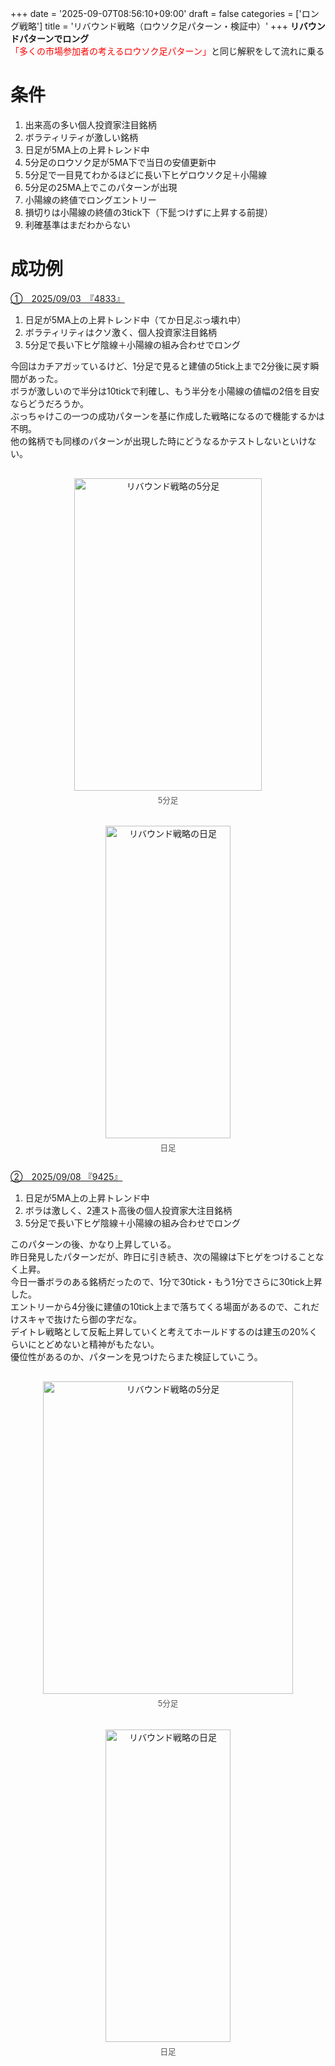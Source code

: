 +++
date = '2025-09-07T08:56:10+09:00'
draft = false
categories = ['ロング戦略']
title = 'リバウンド戦略（ロウソク足パターン・検証中）'
+++
<b>リバウンドパターンでロング</b>  
<span style="color: red;">「多くの市場参加者の考えるロウソク足パターン」</span>と同じ解釈をして流れに乗る
<!--more-->

# 条件
1. 出来高の多い個人投資家注目銘柄
2. ボラティリティが激しい銘柄
3. 日足が5MA上の上昇トレンド中
4. 5分足のロウソク足が5MA下で当日の安値更新中
5. 5分足で一目見てわかるほどに長い下ヒゲロウソク足＋小陽線
6. 5分足の25MA上でこのパターンが出現
7. 小陽線の終値でロングエントリー
8. 損切りは小陽線の終値の3tick下（下髭つけずに上昇する前提）
9. 利確基準はまだわからない
   

# 成功例
<u>①　2025/09/03　『4833』</u>  
1. 日足が5MA上の上昇トレンド中（てか日足ぶっ壊れ中）
2. ボラティリティはクソ激く、個人投資家注目銘柄
3. 5分足で長い下ヒゲ陰線＋小陽線の組み合わせでロング

今回はカチアガッているけど、1分足で見ると建値の5tick上まで2分後に戻す瞬間があった。  
ボラが激しいので半分は10tickで利確し、もう半分を小陽線の値幅の2倍を目安ならどうだろうか。  
ぶっちゃけこの一つの成功パターンを基に作成した戦略になるので機能するかは不明。  
他の銘柄でも同様のパターンが出現した時にどうなるかテストしないといけない。  
<div style="display: flex; gap: 20px; justify-content: center; flex-wrap: wrap; margin-top: 30px;">
<div style="text-align: center;">
<img src="/images/rebound3/4833/0903-5minutes.png" alt="リバウンド戦略の5分足" width="300" height="500">
<p style="margin-top: 5px; font-size: 0.9em; color: #555;">5分足</p>
</div>
<div style="text-align: center;">
<img src="/images/rebound3/4833/0903-day.png" alt="リバウンド戦略の日足" width="200" height="500">
<p style="margin-top: 5px; font-size: 0.9em; color: #555;">日足</p>
</div>
</div>

<u>②　2025/09/08 『9425』</u>  
1. 日足が5MA上の上昇トレンド中
2. ボラは激しく、2連スト高後の個人投資家大注目銘柄
3. 5分足で長い下ヒゲ陰線＋小陽線の組み合わせでロング

このパターンの後、かなり上昇している。  
昨日発見したパターンだが、昨日に引き続き、次の陽線は下ヒゲをつけることなく上昇。  
今日一番ボラのある銘柄だったので、1分で30tick・もう1分でさらに30tick上昇した。  
エントリーから4分後に建値の10tick上まで落ちてくる場面があるので、これだけスキャで抜けたら御の字だな。  
デイトレ戦略として反転上昇していくと考えてホールドするのは建玉の20%くらいにとどめないと精神がもたない。  
優位性があるのか、パターンを見つけたらまた検証していこう。  
<div style="display: flex; gap: 20px; justify-content: center; flex-wrap: wrap; margin-top: 30px;">
<div style="text-align: center;">
<img src="/images/dailylog/9425/0908-5minutes2.png" alt="リバウンド戦略の5分足" width="400" height="500">
<p style="margin-top: 5px; font-size: 0.9em; color: #555;">5分足</p>
</div>
<div style="text-align: center;">
<img src="/images/dailylog/9425/0908-day.png" alt="リバウンド戦略の日足" width="200" height="500">
<p style="margin-top: 5px; font-size: 0.9em; color: #555;">日足</p>
</div>
</div>
